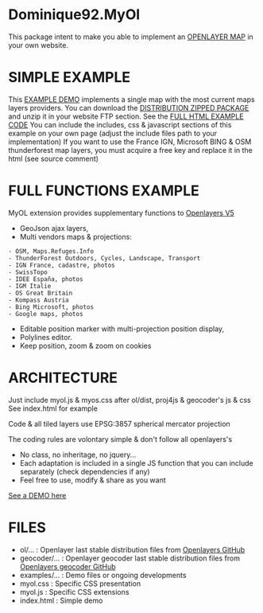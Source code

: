 Dominique92.MyOl
================
This package intent to make you able to implement an [OPENLAYER MAP](https://openlayers.org/) in your own website.

SIMPLE EXAMPLE
==============
This [EXAMPLE DEMO](https://dominique92.github.io/MyOl/) implements a single map with the most current maps layers providers.
You can download the [DISTRIBUTION ZIPPED PACKAGE](https://github.com/Dominique92/MyOl/archive/master.zip) and unzip it in your website FTP section.
See the [FULL HTML EXAMPLE CODE](https://raw.githubusercontent.com/Dominique92/MyOl/master/index.html)
You can include the includes, css & javascript sections of this example on your own page (adjust the include files path to your implementation)
If you want to use the France IGN, Microsoft BING & OSM thunderforest map layers, you must acquire a free key and replace it in the html (see source comment)


FULL FUNCTIONS EXAMPLE
======================
MyOL extension provides supplementary functions to [Openlayers V5](https://openlayers.org/)
* GeoJson ajax layers,
* Multi vendors maps &amp; projections:
```
- OSM, Maps.Refuges.Info
- ThunderForest Outdoors, Cycles, Landscape, Transport
- IGN France, cadastre, photos
- SwissTopo
- IDEE España, photos
- IGM Italie
- OS Great Britain
- Kompass Austria
- Bing Microsoft, photos
- Google maps, photos
```
* Editable position marker with multi-projection position display,
* Polylines editor.
* Keep position, zoom & zoom on cookies

ARCHITECTURE
============
Just include myol.js & myos.css after ol/dist, proj4js & geocoder's js & css
See index.html for example

Code & all tiled layers use EPSG:3857 spherical mercator projection

The coding rules are volontary simple & don't follow all openlayers's
* No class, no inheritage, no jquery...
* Each adaptation is included in a single JS function that you can include separately (check dependencies if any)
* Feel free to use, modify & share as you want

[See a DEMO here](https://dominique92.github.io/MyOl/examples/)

FILES
=====
* ol/... : Openlayer last stable distribution files from [Openlayers GitHub](https://github.com/openlayers/openlayers)
* geocoder/... : Openlayer geocoder last stable distribution files from [Openlayers geocoder GitHub](https://github.com/jonataswalker/ol-geocoder)
* examples/... : Demo files or ongoing developments
* myol.css : Specific CSS presentation
* myol.js : Specific CSS extensions
* index.html : Simple demo
